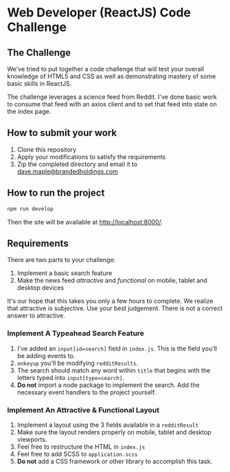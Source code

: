 # Web Developer (ReactJS) Code Challenge

## The Challenge

We've tried to put together a code challenge that will test your overall knowledge of HTML5 and CSS 
as well as demonstrating mastery of some basic skills in ReactJS.

The challenge leverages a science feed from Reddit. 
I've done basic work to consume that feed with an axios client and to set that feed into state on the index page.

## How to submit your work

1. Clone this repository
2. Apply your modifications to satisfy the requirements 
3. Zip the completed directory and email it to [dave.maple@brandedholdings.com](mailto:dave.maple@brandedholdings.com)

## How to run the project
```bash
npm run develop
```

Then the site will be available at [http://localhost:8000/](http://localhost:8000/).

## Requirements

There are two parts to your challenge:

1. Implement a basic search feature
2. Make the news feed _attractive_ and _functional_ on mobile, tablet and desktop devices

It's our hope that this takes you only a few hours to complete. 
We realize that attractive is subjective. 
Use your best judgement.
There is not a correct answer to attractive. 

### Implement A Typeahead Search Feature

1. I've added an `input[id=search]` field in `index.js`. This is the field you'll be adding events to.
2. `onkeyup` you'll be modifying `redditResults`.
3. The search should match any word within `title` that begins with the letters typed into `input[type=search]`.
4. **Do not** import a node package to implement the search. Add the necessary event handlers to the project yourself.

### Implement An Attractive & Functional Layout

1. Implement a layout using the 3 fields available in a `redditResult`
2. Make sure the layout renders properly on mobile, tablet and desktop viewports.
3. Feel free to restructure the HTML in `index.js`
4. Feel free to add SCSS to `application.scss`
5. **Do not** add a CSS framework or other library to accomplish this task. 





 